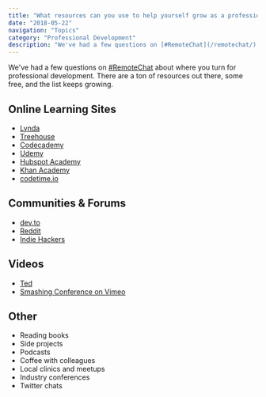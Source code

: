 ```yaml
---
title: "What resources can you use to help yourself grow as a professional?"
date: "2018-05-22"
navigation: "Topics"
category: "Professional Development"
description: "We've had a few questions on [#RemoteChat](/remotechat/) about where you turn for professional development. There are a ton of resources out there, some free, and the list keeps growing."
---
```


We've had a few questions on [#RemoteChat](/remotechat/) about where you turn for professional development. There are a ton of resources out there, some free, and the list keeps growing.

## Online Learning Sites

- [Lynda](https://www.lynda.com/)
- [Treehouse](https://teamtreehouse.com/)
- [Codecademy](https://www.codecademy.com/)
- [Udemy](https://www.udemy.com)
- [Hubspot Academy](https://academy.hubspot.com/lessons)
- [Khan Academy](https://www.khanacademy.org)
- [codetime.io](https://codetime.io/)

## Communities & Forums

- [dev.to](http://dev.to)
- [Reddit](https://www.reddit.com/)
- [Indie Hackers](http://indiehackers.com)

## Videos

- [Ted](https://www.ted.com/)
- [Smashing Conference on Vimeo](https://vimeo.com/channels/smashingconf/videos)

## Other

- Reading books
- Side projects
- Podcasts
- Coffee with colleagues
- Local clinics and meetups
- Industry conferences
- Twitter chats
